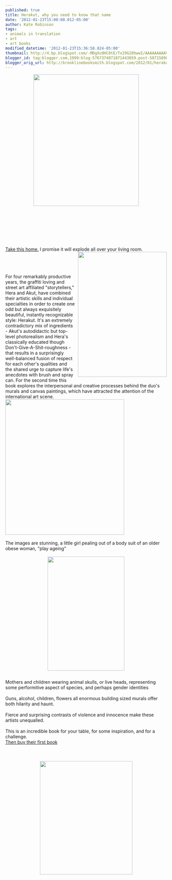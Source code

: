 ```yaml
---
published: true
title: Herakut, why you need to know that name
date: '2012-01-23T15:00:00.012-05:00'
author: Kate Robinson
tags:
- animals in translation
- art
- art books
modified_datetime: '2012-01-23T15:36:58.824-05:00'
thumbnail: http://4.bp.blogspot.com/-MDgXu9HC8tE/Tx29G28hwwI/AAAAAAAAAVE/jw1D0fsvHr4/s72-c/9783939566366.jpg
blogger_id: tag:blogger.com,1999:blog-5767374071871443859.post-5871589033271710157
blogger_orig_url: http://brooklinebooksmith.blogspot.com/2012/01/herakut-why-you-need-to-know-that-name.html
---
```


<a href="http://4.bp.blogspot.com/-QcDbYuyRkVQ/Tx3DzH0E9UI/AAAAAAAAAWM/rNWWCTbtjZw/s1600/blog.bmp"><img style="TEXT-ALIGN: center; MARGIN: 0px auto 10px; WIDTH: 329px; DISPLAY: block; HEIGHT: 410px; CURSOR: hand" id="BLOGGER_PHOTO_ID_5700920628847166210" border="0" alt="" src="http://4.bp.blogspot.com/-MDgXu9HC8tE/Tx29G28hwwI/AAAAAAAAAVE/jw1D0fsvHr4/s400/9783939566366.jpg" /></a><br /><br /><div><br /><div><br /><div><br /><div><br /><div><a href="http://http//www.brooklinebooksmith-shop.com/book/9783939566366">Take this home.</a> I promise it will explode all over your living room. <img style="MARGIN: 0px 0px 10px 10px; WIDTH: 277px; FLOAT: right; HEIGHT: 389px; CURSOR: hand" id="BLOGGER_PHOTO_ID_5700925309121063906" border="0" alt="" src="http://2.bp.blogspot.com/-gC2qF9JbN2c/Tx3BXSUx6-I/AAAAAAAAAVo/ZJ-QuL_uIHI/s400/herakut2.jpg" /> </div><br /><div></div><br /><div><br /><br />For four remarkably productive years, the graffiti loving and street art affiliated "storytellers," Hera and Akut, have combined their artistic skills and individual specialties in order to create one odd but always exquisitely beautiful, instantly recognizable style: Herakut. It's an extremely contradictory mix of ingredients - Akut's autodidactic but top-level photorealism and Hera's classically educated though Don't-Give-A-Shit-roughness - that results in a surprisingly well-balanced fusion of respect for each other's qualities and the shared urge to capture life's anecdotes with brush and spray can. For the second time this book explores the interpersonal and creative processes behind the duo's murals and canvas paintings, which have attracted the attention of the international art scene.<br /><a href="http://4.bp.blogspot.com/-QcDbYuyRkVQ/Tx3DzH0E9UI/AAAAAAAAAWM/rNWWCTbtjZw/s1600/blog.bmp"><img style="WIDTH: 371px; HEIGHT: 422px; CURSOR: hand" id="BLOGGER_PHOTO_ID_5700927986359137602" border="0" alt="" src="http://4.bp.blogspot.com/-QcDbYuyRkVQ/Tx3DzH0E9UI/AAAAAAAAAWM/rNWWCTbtjZw/s400/blog.bmp" /></a></div><br />The images are stunning, a little girl pealing out of a body suit of an older obese woman, "play ageing"<br /><br /><img style="TEXT-ALIGN: center; MARGIN: 0px auto 10px; WIDTH: 240px; DISPLAY: block; HEIGHT: 355px; CURSOR: hand" id="BLOGGER_PHOTO_ID_5700925515715702898" border="0" alt="" src="http://2.bp.blogspot.com/--CpT8yZWxC4/Tx3BjT8x8HI/AAAAAAAAAV0/A3Me1jRg2Oo/s400/Street-art-and-paintings-by-Herakut-3.jpg" /><br />Mothers and children wearing animal skulls, or live heads, representing some performitive aspect of species, and perhaps gender identities<br /><br /><div>Guns, alcohol, children, flowers all enormous building sized murals offer both hilarity and haunt. </div><br /><div>Fierce and surprising contrasts of violence and innocence make these artists unequalled.</div><br /><div>This is an incredible book for your table, for some inspiration, and for a challenge.<br /></div><a href="http://http//www.brooklinebooksmith-shop.com/book/9783939566243">Then buy their first book</a><br /><br /><br /><br /><div><img style="TEXT-ALIGN: center; MARGIN: 0px auto 10px; WIDTH: 289px; DISPLAY: block; HEIGHT: 353px; CURSOR: hand" id="BLOGGER_PHOTO_ID_5700921287888582738" border="0" alt="" src="http://3.bp.blogspot.com/-udFvRk-6BhI/Tx29tOEPuFI/AAAAAAAAAVQ/R7FMfscGkjI/s400/9783939566243.jpg" /></div></div></div></div></div>